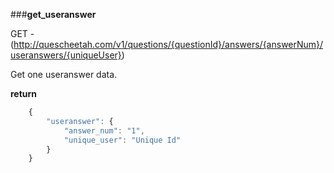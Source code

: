 ###**get_useranswer**


GET - (http://quescheetah.com/v1/questions/{questionId}/answers/{answerNum}/useranswers/{uniqueUser})

Get one useranswer data.


**return**
```javascript
    {
        "useranswer": {
            "answer_num": "1",
            "unique_user": "Unique Id"
        }
    }
```